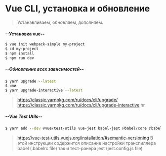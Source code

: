 # Vue CLI, установка и обновление

> Устанавливаем, обновляем, дополняем.

#### --Установка vue--
```sh
$ vue init webpack-simple my-project
$ cd my-project
$ npm install
$ npm run dev
```

##### --Обновление всех зависимостей--
```sh
$ yarn upgrade --latest
$ или
$ yarn upgrade-interactive --latest
```
> https://classic.yarnpkg.com/ru/docs/cli/upgrade/
> https://classic.yarnpkg.com/ru/docs/cli/upgrade-interactive
hr

##### --Vue Test Utils--
```sh
$ yarn add --dev @vue/test-utils vue-jest babel-jest @babel/core @babel/preset-env babel-core@^7.0.0-bridge.0
```
> https://vue-test-utils.vuejs.org/installation/#semantic-versioning
> В этой инструкции содержится описание настройки транспиллера babel (.babelrc file) так и тест-ранера jest (jest.config.js file)


